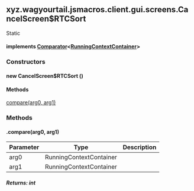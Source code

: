 

xyz.wagyourtail.jsmacros.client.gui.screens.CancelScreen$RTCSort
----------------------------------------------------------------

Static
#### implements [Comparator](https://docs.oracle.com/javase/8/docs/api/index.html?java/util/Comparator.html)<[RunningContextContainer](1.9.2/xyz/wagyourtail/jsmacros/client/gui/containers/RunningContextContainer.html)>

### Constructors

#### new CancelScreen$RTCSort ()




#### Methods

[compare(arg0, arg1)](#compare-RunningContextContainer-RunningContextContainer-)



### Methods

#### .compare(arg0, arg1)

| Parameter | Type | Description |
|---|---|---|
| arg0 | RunningContextContainer |  |
| arg1 | RunningContextContainer |  |

##### Returns: int




